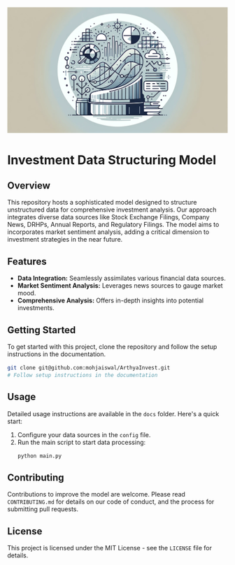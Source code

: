 ![Header Image](headerarthyainvest.png)
---
# Investment Data Structuring Model

## Overview
This repository hosts a sophisticated model designed to structure unstructured data for comprehensive investment analysis. Our approach integrates diverse data sources like Stock Exchange Filings, Company News, DRHPs, Annual Reports, and Regulatory Filings. The model aims to incorporates market sentiment analysis, adding a critical dimension to investment strategies in the near future.

## Features
- **Data Integration:** Seamlessly assimilates various financial data sources.
- **Market Sentiment Analysis:** Leverages news sources to gauge market mood.
- **Comprehensive Analysis:** Offers in-depth insights into potential investments.

## Getting Started
To get started with this project, clone the repository and follow the setup instructions in the documentation.

```bash
git clone git@github.com:mohjaiswal/ArthyaInvest.git
# Follow setup instructions in the documentation
```

## Usage
Detailed usage instructions are available in the `docs` folder. Here's a quick start:

1. Configure your data sources in the `config` file.
2. Run the main script to start data processing:
   ```bash
   python main.py
   ```

## Contributing
Contributions to improve the model are welcome. Please read `CONTRIBUTING.md` for details on our code of conduct, and the process for submitting pull requests.

## License
This project is licensed under the MIT License - see the `LICENSE` file for details.
